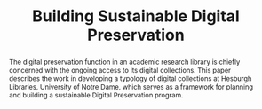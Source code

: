 ---
abstract: The digital preservation function in an academic research library is chiefly
  concerned with the ongoing access to its digital collections. This paper describes
  the work in developing a typology of digital collections at Hesburgh Libraries,
  University of Notre Dame, which serves as a framework for planning and building
  a sustainable Digital Preservation program.
creators:
- Brower, Donald
- Hockx-Yu, Helen
date: null
document_url: https://services.phaidra.univie.ac.at/api/object/o:1080459/download
grand_parent: iPRES
institutions: []
keywords: []
landing_page_url: https://phaidra.univie.ac.at/o:1080459
language: eng
layout: publication
license: CC BY 4.0 International
notes_url: null
parent: iPRES 2019
publication_type: paper
size: 201374
slides_url: null
source_name: iPRES
title: 'Building Sustainable Digital Preservation '
year: 2019
---